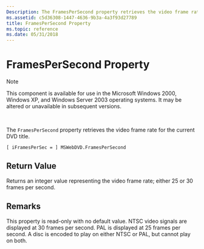 ```yaml
---
Description: The FramesPerSecond property retrieves the video frame rate for the current DVD title.
ms.assetid: c5d36308-1447-4636-9b3a-4a3f93d27789
title: FramesPerSecond Property
ms.topic: reference
ms.date: 05/31/2018
---
```


# FramesPerSecond Property

> [!Note]  
> This component is available for use in the Microsoft Windows 2000, Windows XP, and Windows Server 2003 operating systems. It may be altered or unavailable in subsequent versions.

 

The `FramesPerSecond` property retrieves the video frame rate for the current DVD title.

``` syntax
[ iFramesPerSec = ] MSWebDVD.FramesPerSecond
```

## Return Value

Returns an integer value representing the video frame rate; either 25 or 30 frames per second.

## Remarks

This property is read-only with no default value. NTSC video signals are displayed at 30 frames per second. PAL is displayed at 25 frames per second. A disc is encoded to play on either NTSC or PAL, but cannot play on both.

 

 



